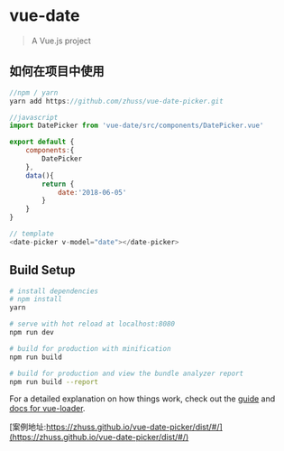 # vue-date

> A Vue.js project

## 如何在项目中使用

``` javascript
//npm / yarn
yarn add https://github.com/zhuss/vue-date-picker.git

//javascript
import DatePicker from 'vue-date/src/components/DatePicker.vue'

export default {
	components:{ 
		DatePicker
	},
	data(){
		return {
			date:'2018-06-05'
		}
	}
}

// template
<date-picker v-model="date"></date-picker>

```


## Build Setup

``` bash
# install dependencies
# npm install
yarn

# serve with hot reload at localhost:8080
npm run dev

# build for production with minification
npm run build

# build for production and view the bundle analyzer report
npm run build --report
```

For a detailed explanation on how things work, check out the [guide](http://vuejs-templates.github.io/webpack/) and [docs for vue-loader](http://vuejs.github.io/vue-loader).

[案例地址:https://zhuss.github.io/vue-date-picker/dist/#/](https://zhuss.github.io/vue-date-picker/dist/#/)
